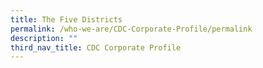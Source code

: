 ```yaml
---
title: The Five Districts
permalink: /who-we-are/CDC-Corporate-Profile/permalink
description: ""
third_nav_title: CDC Corporate Profile
---
```

